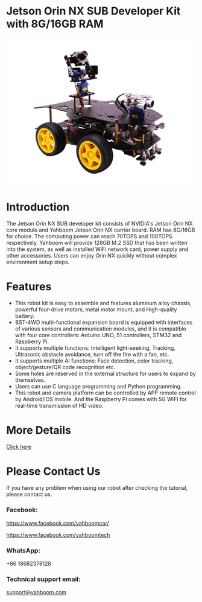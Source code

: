 # Jetson Orin NX SUB Developer Kit with 8G/16GB RAM
![](https://github.com/YahboomTechnology/RaspberryPi-4WD-Car/blob/master/Yahboom_Pi4WD.png)
# Introduction
The Jetson Orin NX SUB developer kit consists of NVIDIA's Jetson Orin NX core module and Yahboom Jetson Orin NX carrier board. RAM has 8G/16GB for choice. The computing power can reach 70TOPS and 100TOPS respectively. Yahboom will provide 128GB M.2 SSD that has been written into the system, as well as installed WiFi network card, power supply and other accessories. Users can enjoy Orin NX quickly without complex environment setup steps.
# Features
* This robot kit is easy to assemble and features aluminum alloy chassis, powerful four-drive motors, metal motor mount, and High-quality battery.
* BST-4WD multi-functional expansion board is equipped with interfaces of various sensors and communication modules, and it is compatible with four core controllers: Arduino UNO, 51 controllers, STM32 and Raspberry Pi.
* It supports multiple functions: Intelligent light-seeking, Tracking, Ultrasonic obstacle avoidance, turn off the fire with a fan, etc.
* It supports multiple AI functions: Face detection, color tracking, object/gesture/QR code recognition etc.
* Some holes are reserved in the external structure for users to expand by themselves.
* Users can use C language programming and Python programming.
* This robot and camera platform can be controlled by APP remote control by Android/iOS mobile. And the Raspberry Pi comes with 5G WIFI for real-time transmission of  HD video.

# More Details
[Click here](https://category.yahboom.net/products/4wdrobot)

# Please Contact Us
If you have any problem when using our robot after checking the tutorial, please contact us.

### Facebook: 
https://www.facebook.com/yahboomcar/ 
  
https://www.facebook.com/yahboomtech
### WhatsApp:
+86 18682378128

### Technical support email: 
support@yahboom.com

